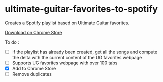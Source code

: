# ultimate-guitar-favorites-to-spotify
Creates a Spotify playlist based on Ultimate Guitar favorites.

[Download on Chrome Store](https://chrome.google.com/webstore/detail/utimate-guitar-favorites/jhadlgfdcpedmbohiknkbnfmpiaccocl)

To do :
- [ ] If the playlist has already been created, get all the songs and compute the delta with the current content of the UG favorites webpage
- [ ] Supports UG favorites webpage with over 100 tabs
- [x] Add to Chrome Store
- [ ] Remove duplicates

